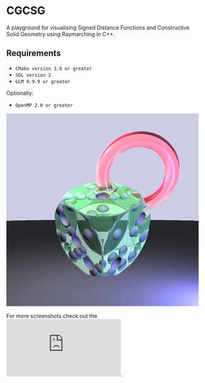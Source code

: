 # CGCSG

A playground for visualising Signed Distance Functions and Constructive Solid Geometry using Raymarching in C++.

## Requirements
* `CMake version 3.9 or greater` 
* `SDL version 2`
* `GLM 0.9.9 or greater`

Optionally:
* `OpenMP 2.0 or greater`

<p align="center">
    <img src="https://github.com/K2017/CGCSG/blob/main/screenshots/sdf_csg.png">
</p>

For more screenshots check out the ![gallery](https://github.com/K2017/CGCSG/blob/main/screenshots/gallery.md).
